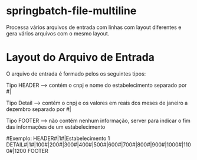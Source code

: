 # springbatch-file-multiline
Processa vários arquivos de entrada com linhas com layout diferentes e gera vários arquivos com o mesmo layout.

# Layout do Arquivo de Entrada
O arquivo de entrada é formado pelos os seguintes tipos:

Tipo HEADER -->  contém o cnpj e nome do estabelecimento separado por #|

Tipo Detail --> contém o cnpj e os valores em reais dos meses de janeiro a dezembro separado por #|

Tipo FOOTER --> não contém nenhum informação, server para indicar o fim das informações de um estabelecimento

#Exemplo:
HEADER#|1#|Estabelecimento 1
DETAIL#|1#|100#|200#|300#|400#|500#|600#|700#|800#|900#|1000#|1100#|1200
FOOTER

